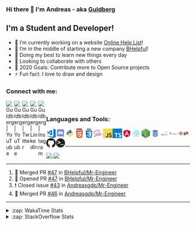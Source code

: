 ### Hi there 👋 I'm Andreas - aka [Guldberg][website]

## I'm a Student and Developer!

- 🔭 I’m currently working on a website [Online Help List][OHL]!
- 📑 I’m in the middle of starting a new company [BHelpful][BHelpful]!
- 🌱 Doing my best to learn new things every day
- 👯 Looking to collaborate with others
- 🥅 2020 Goals: Contribute more to Open Source projects
- ⚡ Fun fact: I love to draw and design

### Connect with me:

[<img align="left" alt="Guldberg | YouTube" width="22px" src="https://cdn.jsdelivr.net/npm/simple-icons@v3/icons/twitch.svg" />][website]
[<img align="left" alt="Guldberg | YouTube" width="22px" src="https://cdn.jsdelivr.net/npm/simple-icons@v3/icons/youtube.svg" />][youtube]
[<img align="left" alt="Guldberg | Twitter" width="22px" src="https://cdn.jsdelivr.net/npm/simple-icons@v3/icons/twitter.svg" />][twitter]
[<img align="left" alt="Guldberg | LinkedIn" width="22px" src="https://cdn.jsdelivr.net/npm/simple-icons@v3/icons/linkedin.svg" />][linkedin]
[<img align="left" alt="Guldberg | Instagram" width="22px" src="https://cdn.jsdelivr.net/npm/simple-icons@v3/icons/instagram.svg" />][instagram]

<br />

### Languages and Tools:

<img align="left" alt="Visual Studio Code" width="26px" src="https://raw.githubusercontent.com/github/explore/80688e429a7d4ef2fca1e82350fe8e3517d3494d/topics/visual-studio-code/visual-studio-code.png" />
<img align="left" alt="Node.js" width="26px" src="https://raw.githubusercontent.com/github/explore/80688e429a7d4ef2fca1e82350fe8e3517d3494d/topics/discord/discord.png" />
<img align="left" alt="HTML5" width="26px" src="https://raw.githubusercontent.com/github/explore/80688e429a7d4ef2fca1e82350fe8e3517d3494d/topics/python/python.png" />
<img align="left" alt="HTML5" width="26px" src="https://raw.githubusercontent.com/github/explore/80688e429a7d4ef2fca1e82350fe8e3517d3494d/topics/html/html.png" />
<img align="left" alt="CSS3" width="26px" src="https://raw.githubusercontent.com/github/explore/80688e429a7d4ef2fca1e82350fe8e3517d3494d/topics/css/css.png" />
<img align="left" alt="Sass" width="26px" src="https://raw.githubusercontent.com/github/explore/80688e429a7d4ef2fca1e82350fe8e3517d3494d/topics/sass/sass.png" />
<img align="left" alt="JavaScript" width="26px" src="https://raw.githubusercontent.com/github/explore/80688e429a7d4ef2fca1e82350fe8e3517d3494d/topics/javascript/javascript.png" />
<img align="left" alt="React" width="26px" src="https://raw.githubusercontent.com/github/explore/80688e429a7d4ef2fca1e82350fe8e3517d3494d/topics/typescript/typescript.png" />
<img align="left" alt="React" width="26px" src="https://raw.githubusercontent.com/github/explore/80688e429a7d4ef2fca1e82350fe8e3517d3494d/topics/angular/angular.png" />
<img align="left" alt="React" width="26px" src="https://raw.githubusercontent.com/github/explore/80688e429a7d4ef2fca1e82350fe8e3517d3494d/topics/react/react.png" />
<img align="left" alt="Node.js" width="26px" src="https://raw.githubusercontent.com/github/explore/80688e429a7d4ef2fca1e82350fe8e3517d3494d/topics/nodejs/nodejs.png" />
<img align="left" alt="SQL" width="26px" src="https://raw.githubusercontent.com/github/explore/80688e429a7d4ef2fca1e82350fe8e3517d3494d/topics/sql/sql.png" />
<img align="left" alt="MySQL" width="26px" src="https://raw.githubusercontent.com/github/explore/80688e429a7d4ef2fca1e82350fe8e3517d3494d/topics/mysql/mysql.png" />
<img align="left" alt="MongoDB" width="26px" src="https://raw.githubusercontent.com/github/explore/80688e429a7d4ef2fca1e82350fe8e3517d3494d/topics/mongodb/mongodb.png" />
<img align="left" alt="Git" width="26px" src="https://raw.githubusercontent.com/github/explore/80688e429a7d4ef2fca1e82350fe8e3517d3494d/topics/git/git.png" />
<img align="left" alt="GitHub" width="26px" src="https://raw.githubusercontent.com/github/explore/78df643247d429f6cc873026c0622819ad797942/topics/github/github.png" />
<img align="left" alt="Terminal" width="26px" src="https://raw.githubusercontent.com/github/explore/80688e429a7d4ef2fca1e82350fe8e3517d3494d/topics/terminal/terminal.png" />

<br />
<br />

---

<a href="">
  <img width="55% height="100px" align="center" src="https://github-readme-stats.vercel.app/api?username=Andreasgdp&show_icons=true&count_private=true" />
</a>
<a href="">
  <img width="44.5% height="100px" align="center" src="https://github-readme-stats.vercel.app/api/top-langs/?username=Andreasgdp&layout=compact" />
</a>

<br />

---

<!--START_SECTION:activity-->
1. 🎉 Merged PR [#47](https://github.com//BHelpful/Mr-Engineer/pull/47) in [BHelpful/Mr-Engineer](https://github.com//BHelpful/Mr-Engineer)
2. 💪 Opened PR [#47](https://github.com//BHelpful/Mr-Engineer/pull/47) in [BHelpful/Mr-Engineer](https://github.com//BHelpful/Mr-Engineer)
3. ❗️ Closed issue [#43](https://github.com//Andreasgdp/Mr-Engineer/issues/43) in [Andreasgdp/Mr-Engineer](https://github.com//Andreasgdp/Mr-Engineer)
4. 🎉 Merged PR [#46](https://github.com//Andreasgdp/Mr-Engineer/pull/46) in [Andreasgdp/Mr-Engineer](https://github.com//Andreasgdp/Mr-Engineer)
<!--END_SECTION:activity-->
---

<details>
  <summary>:zap: WakaTime Stats</summary>

<br />

<!--START_SECTION:waka-->
![Profile Views](http://img.shields.io/badge/Profile%20Views-0-blue)

**I'm an Early 🐤** 

```text
🌞 Morning    97 commits     ████░░░░░░░░░░░░░░░░░░░░░   19.09% 
🌆 Daytime    201 commits    ██████████░░░░░░░░░░░░░░░   39.57% 
🌃 Evening    195 commits    █████████░░░░░░░░░░░░░░░░   38.39% 
🌙 Night      15 commits     ░░░░░░░░░░░░░░░░░░░░░░░░░   2.95%

```
📅 **I'm Most Productive on Wednesday** 

```text
Monday       69 commits     ███░░░░░░░░░░░░░░░░░░░░░░   13.58% 
Tuesday      51 commits     ██░░░░░░░░░░░░░░░░░░░░░░░   10.04% 
Wednesday    98 commits     ████░░░░░░░░░░░░░░░░░░░░░   19.29% 
Thursday     54 commits     ██░░░░░░░░░░░░░░░░░░░░░░░   10.63% 
Friday       80 commits     ████░░░░░░░░░░░░░░░░░░░░░   15.75% 
Saturday     78 commits     ███░░░░░░░░░░░░░░░░░░░░░░   15.35% 
Sunday       78 commits     ███░░░░░░░░░░░░░░░░░░░░░░   15.35%

```


📊 **This Week I Spent My Time On** 

```text
⌚︎ Time Zone: Europe/Copenhagen

💬 Programming Languages: 
CSS                      57 mins             █████████████░░░░░░░░░░░░   52.62% 
Python                   38 mins             ████████░░░░░░░░░░░░░░░░░   34.93% 
HTML                     11 mins             ██░░░░░░░░░░░░░░░░░░░░░░░   10.9% 
Git Config               1 min               ░░░░░░░░░░░░░░░░░░░░░░░░░   1.28% 
JSON                     0 secs              ░░░░░░░░░░░░░░░░░░░░░░░░░   0.24%

🔥 Editors: 
VS Code                  1 hr 49 mins        █████████████████████████   100.0%

🐱‍💻 Projects: 
online-help-list         1 hr 49 mins        █████████████████████████   100.0%

💻 Operating System: 
Windows                  1 hr 49 mins        █████████████████████████   100.0%

```

**I Mostly Code in Python** 

```text
Python                   9 repos             ████████████░░░░░░░░░░░░░   50.0% 
HTML                     3 repos             ████░░░░░░░░░░░░░░░░░░░░░   16.67% 
Batchfile                2 repos             ██░░░░░░░░░░░░░░░░░░░░░░░   11.11% 
JavaScript               1 repos             █░░░░░░░░░░░░░░░░░░░░░░░░   5.56% 
C++                      1 repos             █░░░░░░░░░░░░░░░░░░░░░░░░   5.56%

```



<!--END_SECTION:waka-->


</details>

<details>
  <summary>:zap: StackOverflow Stats</summary>
  
  <br />
  
  [![Andreas G.D Petersen StackOverflow](https://github-readme-stackoverflow.vercel.app/?userID=11050308)](https://stackoverflow.com/users/11050308/andreas-g-d-petersen)


</details>

<br />


[website]: https://www.twitch.tv/guldberglive
[twitter]: https://twitter.com/Guldberg20
[youtube]: https://www.youtube.com/channel/UCjROH9WQistOlH2shyvFmyw
[instagram]: https://www.instagram.com/andreasgdp/
[linkedin]: https://www.linkedin.com/in/andreas-g-d-petersen-11707518b/
[OHL]: https://onlinehelplist.pythonanywhere.com/
[BHelpful]: https://github.com/BHelpful

